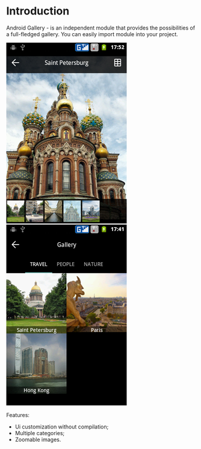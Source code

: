 # Introduction

Android Gallery - is an independent module that provides the possibilities of a full-fledged gallery. You can easily import module into your project.

![](intro_2.png)![](intro_1.png)

Features:

* Ui customization without compilation;
* Multiple categories;
* Zoomable images.




